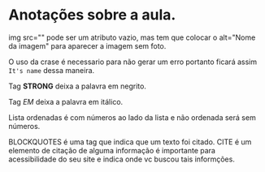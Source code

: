 # Anotações sobre a aula.

img src="" pode ser um atributo vazio, mas tem que colocar o alt="Nome da imagem" para aparecer a imagem sem foto.

O uso da crase é necessario para não gerar um erro portanto ficará assim `It's name` dessa maneira.

Tag <strong>STRONG</strong> deixa a palavra em negrito.

Tag <em>EM</em> deixa a palavra em itálico.

Lista ordenadas é com números ao lado da lista e não ordenada será sem números.

BLOCKQUOTES é uma tag que indica que um texto foi citado.
CITE é um elemento de citação de alguma informação é importante para acessibilidade do seu site e indica onde vc buscou tais informções.
